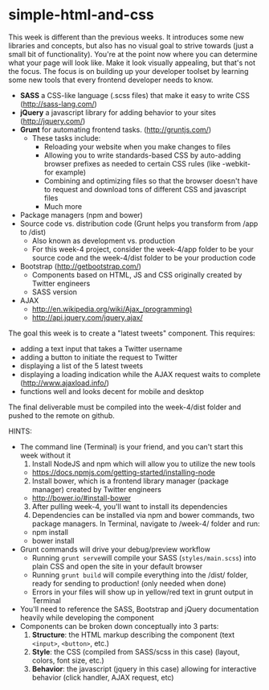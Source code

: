 # simple-html-and-css

This week is different than the previous weeks. It introduces some new libraries and concepts, but also has no visual goal to strive towards (just a small bit of functionality). You're at the point now where you can determine what your page will look like. Make it look visually appealing, but that's not the focus. The focus is on building up your developer toolset by learning some new tools that every frontend developer needs to know.

- **SASS** a CSS-like language (.scss files) that make it easy to write CSS (http://sass-lang.com/)
- **jQuery** a javascript library for adding behavior to your sites (http://jquery.com/)
- **Grunt** for automating frontend tasks. (http://gruntjs.com/)
  - These tasks include:
    - Reloading your website when you make changes to files
    - Allowing you to write standards-based CSS by auto-adding browser prefixes as needed to certain CSS rules (like -webkit- for example)
    - Combining and optimizing files so that the browser doesn't have to request and download tons of different CSS and javascript files
    - Much more
- Package managers (npm and bower)
- Source code vs. distribution code (Grunt helps you transform from /app to /dist)
  - Also known as development vs. production
  - For this week-4 project, consider the week-4/app folder to be your source code and the week-4/dist folder to be your production code
- Bootstrap (http://getbootstrap.com/)
  - Components based on HTML, JS and CSS originally created by Twitter engineers
  - SASS version
- AJAX
  - http://en.wikipedia.org/wiki/Ajax_(programming)
  - http://api.jquery.com/jquery.ajax/

The goal this week is to create a "latest tweets" component. This requires:
- adding a text input that takes a Twitter username
- adding a button to initiate the request to Twitter
- displaying a list of the 5 latest tweets
- displaying a loading indication while the AJAX request waits to complete (http://www.ajaxload.info/)
- functions well and looks decent for mobile and desktop

The final deliverable must be compiled into the week-4/dist folder and pushed to the remote on github.

HINTS:
- The command line (Terminal) is your friend, and you can't start this week without it
  1. Install NodeJS and npm which will allow you to utilize the new tools
    - https://docs.npmjs.com/getting-started/installing-node
  2. Install bower, which is a frontend library manager (package manager) created by Twitter engineers
    - http://bower.io/#install-bower
  3. After pulling week-4, you'll want to install its dependencies
  4. Dependencies can be installed via npm and bower commands, two package managers. In Terminal, navigate to /week-4/ folder and run:
    - npm install
    - bower install
- Grunt commands will drive your debug/preview workflow
  - Running `grunt serve`will compile your SASS (`styles/main.scss`) into plain CSS and open the site in your default browser
  - Running `grunt build` will compile everything into the /dist/ folder, ready for sending to production! (only needed when done)
  - Errors in your files will show up in yellow/red text in grunt output in Terminal
- You'll need to reference the SASS, Bootstrap and jQuery documentation heavily while developing the component
- Components can be broken down conceptually into 3 parts:
  1. **Structure**: the HTML markup describing the component (text `<input>`, `<button>`, etc.)
  2. **Style**: the CSS (compiled from SASS/scss in this case) (layout, colors, font size, etc.)
  3. **Behavior**: the javascript (jquery in this case) allowing for interactive behavior (click handler, AJAX request, etc)
